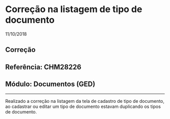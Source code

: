 # Correção na listagem de tipo de documento
11/10/2018
## Correção
## Referência: CHM28226
## Módulo: Documentos (GED)
***

Realizado a correção na listagem da tela de cadastro de tipo de documento, ao cadastrar ou editar um tipo de documento estavam duplicando os tipos de documento.
